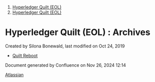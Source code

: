 1. [Hyperledger Quilt (EOL)](index.html)
2. [Hyperledger Quilt (EOL)](22446088.html)

# Hyperledger Quilt (EOL) : Archives

Created by Silona Bonewald, last modified on Oct 24, 2019

- [Quilt Reboot](Quilt-Reboot_22446685.html)

Document generated by Confluence on Nov 26, 2024 12:14

[Atlassian](http://www.atlassian.com/)
